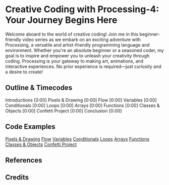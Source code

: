 # Creative Coding with Processing-4: Your Journey Begins Here
Welcome aboard to the world of creative coding! Join me in this beginner-friendly video series as we embark on an exciting adventure with Processing, a versatile and artist-friendly programming language and environment. Whether you're an absolute beginner or a seasoned coder, my goal is to inspire and empower you to unleash your creativity through coding. Processing is your gateway to making art, animations, and interactive experiences. No prior experience is required—just curiosity and a desire to create! 

## Outline & Timecodes
Introductions [0:00]
Pixels & Drawing [0:00]
Flow [0:00]
Variables [0:00]
Conditionals [0:00]
Loops [0:00]
Arrays [0:00]
Functions [0:00]
Classes & Objects [0:00]
Confetti Project [0:00]
Conclusion [0:00]

## Code Examples
[Pixels & Drawing](https://github.com/CodingTrain/Learning-Processing-4/tree/main/02_Drawing)
[Flow](https://github.com/CodingTrain/Learning-Processing-4/tree/main/03_Flow)
[Variables](https://github.com/CodingTrain/Learning-Processing-4/tree/main/04_Variables)
[Conditionals](https://github.com/CodingTrain/Learning-Processing-4/tree/main/05_Conditionals)
[Loops](https://github.com/CodingTrain/Learning-Processing-4/tree/main/06_Loops)
[Arrays](https://github.com/CodingTrain/Learning-Processing-4/tree/main/07_Arrays)
[Functions](https://github.com/CodingTrain/Learning-Processing-4/tree/main/08_Functions)
[Classes & Objects](https://github.com/CodingTrain/Learning-Processing-4/tree/main/09_ClassesAndObjects)
[Confetti Project](https://github.com/CodingTrain/Learning-Processing-4/tree/main/10_ConfettiProject)

## References

## Credits

